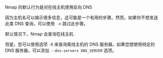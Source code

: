 Nmap 的默认行为是对在线主机使用反向 DNS

因为主机名可以揭示很多信息，这可能是一个有用的步骤。然而，如果你不想发送此类 DNS 查询，可以使用` -n` 跳过此步骤。

默认情况下，Nmap 会查询在线主机.

但是，您可以使用选项 `-R` 来查询离线主机的 DNS 服务器。如果您想使用特定的 DNS 服务器，可以添加 `--dns-servers DNS_SERVER` 选项。